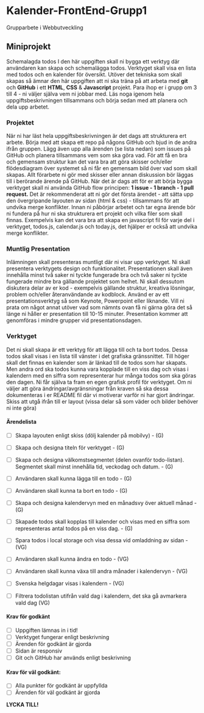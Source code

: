 

# Kalender-FrontEnd-Grupp1
Grupparbete i Webbutveckling

## Miniprojekt
Schemalagda todos
I den här uppgiften skall ni bygga ett verktyg där användaren kan skapa och schemalägga
todos. Verktyget skall visa en lista med todos och en kalender för översikt. Utöver det
tekniska som skall skapas så ämnar den här uppgiften att ni ska träna på att arbeta med
**git** och **GitHub** i ett **HTML**, **CSS** & **Javascript** projekt.
Para ihop er i grupp om 3 till 4 - ni väljer själva vem ni jobbar med. Läs noga igenom hela
uppgiftsbeskrivningen tillsammans och börja sedan med att planera och dela upp arbetet.

### Projektet
När ni har läst hela uppgiftsbeskrivningen är det dags att strukturera ert arbete. Börja
med att skapa ett repo på någons GitHub och bjud in de andra ifrån gruppen. Lägg även
upp alla ärenden (se lista nedan) som issues på GitHub och planera tillsammans vem som
ska göra vad. För att få en bra och gemensam struktur kan det vara bra att göra skisser
och/eller flödesdiagram över systemet så ni får en gemensam bild över vad som skall
skapas. Allt förarbete ni gör med skisser eller annan diskussion bör läggas till i berörande
ärende på GitHub. När det är dags att för er att börja bygga verktyget skall ni använda
GitHub flow principen: **1 issue - 1 branch - 1 pull request.**
Det är rekommenderat att ni gör det första ärendet - att sätta upp den övergripande
layouten av sidan (html & css) - tillsammans för att undvika merge konflikter. Innan ni
påbörjar arbetet och tar egna ärende bör ni fundera på hur ni ska strukturera ert projekt
och vilka filer som skall finnas. Exempelvis kan det vara bra att skapa en javascript fil för
varje del i verktyget, todos.js, calendar.js och today.js, det hjälper er också att undvika merge
konflikter.

### Muntlig Presentation
Inlämningen skall presenteras muntligt där ni visar upp verktyget. Ni skall presentera
verktygets design och funktionalitet. Presentationen skall även innehålla minst två saker
ni tyckte fungerade bra och två saker ni tyckte fungerade mindre bra gällande projektet
som helhet. Ni skall dessutom diskutera delar av er kod - exempelvis gällande struktur,
kreativa lösningar, problem och/eller återanvändande av kodblock. Använd er av ett
presentationsverktyg så som Keynote, Powerpoint eller liknande. Vill ni prata om något
annat utöver vad som nämnts ovan få ni gärna göra det så länge ni håller er presentation
till 10-15 minuter.
Presentation kommer att genomföras i mindre grupper vid presentationsdagen.


### Verktyget
Det ni skall skapa är ett verktyg för att lägga till och ta bort todos. Dessa todos skall visas i
en lista till vänster i det grafiska gränssnittet. Till höger skall det finnas en kalender som är
länkad till de todos som har skapats. Men andra ord ska todos kunna vara kopplade till en
viss dag och visas i kalendern med en siffra som representerar hur många todos som ska
göras den dagen. Ni får själva ta fram en egen grafisk profil för verktyget. Om ni väljer att
göra ändringar/avgränsningar från kraven så ska dessa dokumenteras i er README fil
där vi motiverar varför ni har gjort ändringar.
Skiss att utgå ifrån till er layout (vissa delar så som väder och bilder behöver ni inte göra)


#### Ärendelista
- [ ] Skapa layouten enligt skiss (dölj kalender på mobilvy) - (G)
- [ ] Skapa och designa titeln för verktyget - (G)
- [ ] Skapa och designa välkomstsegmentet (delen ovanför todo-listan). Segmentet skall
minst innehålla tid, veckodag och datum. - (G)
- [ ] Användaren skall kunna lägga till en todo - (G)
- [ ] Användaren skall kunna ta bort en todo - (G)
- [ ] Skapa och designa kalendervyn med en månadsvy över aktuell månad - (G)
- [ ] Skapade todos skall kopplas till kalender och visas med en siffra som representeras
antal todos på en viss dag. - (G)

- [ ] Spara todos i local storage och visa dessa vid omladdning av sidan - (VG)
- [ ] Användaren skall kunna ändra en todo - (VG)
- [ ] Användaren skall kunna växa till andra månader i kalendervyn - (VG)
- [ ] Svenska helgdagar visas i kalendern - (VG)
- [ ] Filtrera todolistan utifrån vald dag i kalendern, det ska gå avmarkera vald dag (VG)

#### Krav för godkänt
- [ ] Uppgiften lämnas in i tid!
- [ ] Verktyget fungerar enligt beskrivning
- [ ] Ärenden för godkänt är gjorda
- [ ] Sidan är responsiv
- [ ] Git och GitHub har används enligt beskrivning

#### Krav för väl godkänt:
- [ ] Alla punkter för godkänt är uppfyllda
- [ ]  Ärenden för väl godkänt är gjorda

**LYCKA TILL!**
